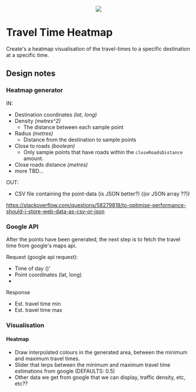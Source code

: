 
<p align="center">
  <img src="image.png" />
</p>

# Travel Time Heatmap

Create's a heatmap visualisation of the travel-times to a specific destination at a specific time.

## Design notes

### Heatmap generator

IN:
- Destination coordinates _(lat, long)_
- Density _(metres^2)_
    - The distance between each sample point
- Radius _(metres)_
    - Distance from the destination to sample points
- Close to roads _(boolean)_
    - Only sample points that have roads within the `closeRoadsDistance` amount.
- Close roads distance _(metres)_
- more TBD...

OUT:
- CSV file containing the point-data (is JSON better?) ((or JSON array ??))

https://stackoverflow.com/questions/58279818/to-optimise-performance-should-i-store-web-data-as-csv-or-json


### Google API

After the points have been generated, the next step is to fetch the travel time from google's maps api.

Request (google api request):
- Time of day ()'
- Point coordinates (lat, long)
- 

Response
- Est. travel time min
- Est. travel time max

### Visualisation


#### Heatmap

- Draw interpolated colours in the generated area, between the minimum and maximum travel times.
- Slider that lerps between the minimum and maximum travel time estimations from google (DEFAULTS: 0.5)
- Other data we get from google that we can display, traffic density, etc, etc??
